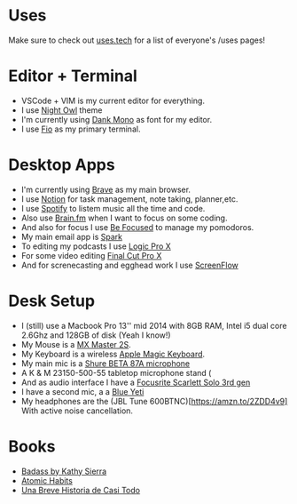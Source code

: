 # Uses

Make sure to check out [uses.tech](https://uses.tech) for a list of everyone's /uses pages!

# Editor + Terminal

- VSCode + VIM is my current editor for everything.
- I use [Night Owl](https://marketplace.visualstudio.com/items?itemName=sdras.night-owl&WT.mc_id=twitter-social-sdras) theme
- I'm currently using [Dank Mono](https://philpl.gumroad.com/l/dank-mono) as font for my editor.
- I use [Fio](https://fig.io/) as my primary terminal.

# Desktop Apps

- I'm currently using [Brave](https://brave.com/) as my main browser.
- I use [Notion](https://www.notion.so/) for task management, note taking, planner,etc.
- I use [Spotify](https://open.spotify.com) to listem music all the time and code.
- Also use [Brain.fm](https://brain.fm) when I want to focus on some coding.
- And also for focus I use [Be Focused](https://xwavesoft.com/be-focused-pro-for-iphone-ipad-mac-os-x.html) to manage my pomodoros.
- My main email app is [Spark](https://sparkmailapp.com/)
- To editing my podcasts I use [Logic Pro X](https://www.apple.com/la/logic-pro/)
- For some video editing [Final Cut Pro X](https://www.apple.com/la/final-cut-pro/)
- And for screnecasting and egghead work I use [ScreenFlow](https://www.telestream.net/screenflow/overview.htm?&gclid=CjwKCAjwrvv3BRAJEiwAhwOdMxl1coeNfnDzMkMsVUCpLQkJ4gcrDfQotzy3rCeBF8zNK2x8dHBwGxoCEpIQAvD_BwE)

# Desk Setup

- I (still) use a Macbook Pro 13'' mid 2014 with 8GB RAM, Intel i5 dual core 2.6Ghz and 128GB of disk (Yeah I know!)
- My Mouse is a [MX Master 2S](https://amzn.to/31I1Ahv).
- My Keyboard is a wireless [Apple Magic Keyboard](https://amzn.to/2C3qT2U).
- My main mic is a [Shure BETA 87A microphone](https://amzn.to/2AtEi3H)
- A K & M 23150-500-55 tabletop microphone stand (
- And as audio interface I have a [Focusrite Scarlett Solo 3rd gen](https://amzn.to/2VEWuyP)
- I have a second mic, a a [Blue Yeti](https://amzn.to/2Zy6LOk)
- My headphones are the (JBL Tune 600BTNC)[https://amzn.to/2ZDD4v9] With active noise cancellation.

# Books
- [Badass by Kathy Sierra](https://amzn.to/2VItO7Y)
- [Atomic Habits](https://amzn.to/31Iinkp)
- [Una Breve Historia de Casi Todo](https://amzn.to/31HCjnC)

